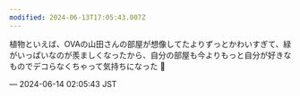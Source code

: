 ```yaml
---
modified: 2024-06-13T17:05:43.007Z
---
```


<p>植物といえば、OVAの山田さんの部屋が想像してたよりずっとかわいすぎて、緑がいっぱいなのが羨ましくなったから、自分の部屋も今よりもっと自分が好きなものでデコらなくちゃって気持ちになった 🌱</p>

&mdash; 2024-06-14 02:05:43 JST

<!-- Original URL: https://mastodon.social/@sakuramochi0/112610400207380270-->
